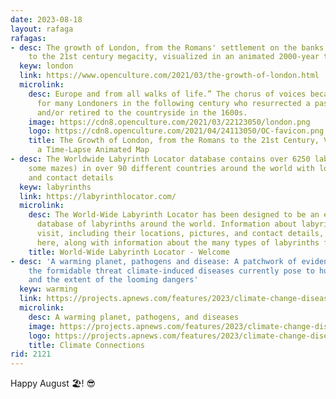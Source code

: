 ```yaml
---
date: 2023-08-18
layout: rafaga
rafagas:
- desc: The growth of London, from the Romans' settlement on the banks of the Thames
    to the 21st century megacity, visualized in an animated 2000-year time-lapse map
  keyw: london
  link: https://www.openculture.com/2021/03/the-growth-of-london.html
  microlink:
    desc: Europe and from all walks of life.” The chorus of voices became a cacophony
      for many Londoners in the following century who resurrected a pastoral ideal
      and/or retired to the countryside in the 1600s.
    image: https://cdn8.openculture.com/2021/03/22123050/london.png
    logo: https://cdn8.openculture.com/2021/04/24113050/OC-favicon.png
    title: The Growth of London, from the Romans to the 21st Century, Visualized in
      a Time-Lapse Animated Map
- desc: The Worldwide Labyrinth Locator database contains over 6250 labyrinths (including
    some mazes) in over 90 different countries around the world with locations, images
    and contact details
  keyw: labyrinths
  link: https://labyrinthlocator.com/
  microlink:
    desc: The World-Wide Labyrinth Locator has been designed to be an easy-to-use
      database of labyrinths around the world. Information about labyrinths you can
      visit, including their locations, pictures, and contact details, are accessible
      here, along with information about the many types of labyrinths found…
    title: World-Wide Labyrinth Locator - Welcome
- desc: 'A warming planet, pathogens and disease: A patchwork of evidence points to
    the formidable threat climate-induced diseases currently pose to human health
    and the extent of the looming dangers'
  keyw: warming
  link: https://projects.apnews.com/features/2023/climate-change-disease-animals-warming-earth/index.html
  microlink:
    desc: A warming planet, pathogens, and diseases
    image: https://projects.apnews.com/features/2023/climate-change-disease-animals-warming-earth/index-share.jpg
    logo: https://projects.apnews.com/features/2023/climate-change-disease-animals-warming-earth/favicon.ico
    title: Climate Connections
rid: 2121
---
```


Happy August 🏖! 😎